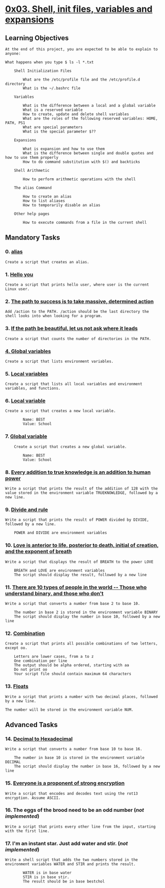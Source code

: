 # [0x03. Shell, init files, variables and expansions](https://github.com/chimex61/alx-system_engineering-devops/tree/main/0x03-shell_variables_expansions)

## Learning Objectives

    At the end of this project, you are expected to be able to explain to anyone:

    What happens when you type $ ls -l *.txt

        Shell Initialization Files

            What are the /etc/profile file and the /etc/profile.d directory
            What is the ~/.bashrc file

        Variables

            What is the difference between a local and a global variable
            What is a reserved variable
            How to create, update and delete shell variables
            What are the roles of the following reserved variables: HOME, PATH, PS1
            What are special parameters
            What is the special parameter $??

        Expansions

            What is expansion and how to use them
            What is the difference between single and double quotes and how to use them properly
            How to do command substitution with $() and backticks

        Shell Arithmetic

            How to perform arithmetic operations with the shell

        The alias Command

            How to create an alias
            How to list aliases
            How to temporarily disable an alias

        Other help pages

            How to execute commands from a file in the current shell

## Mandatory Tasks

### 0. [alias](https://github.com/chimex61/alx-system_engineering-devops/blob/main/0x03-shell_variables_expansions/0-alias)

    Create a script that creates an alias.

### 1. [Hello you](https://github.com/chimex61/alx-system_engineering-devops/blob/main/0x03-shell_variables_expansions/1-hello_you)

    Create a script that prints hello user, where user is the current Linux user.

### 2. [The path to success is to take massive, determined action](https://github.com/chimex61/alx-system_engineering-devops/blob/main/0x03-shell_variables_expansions/2-path)

    Add /action to the PATH. /action should be the last directory the shell looks into when looking for a program.

### 3. [If the path be beautiful, let us not ask where it leads](https://github.com/chimex61/alx-system_engineering-devops/blob/main/0x03-shell_variables_expansions/3-paths)

    Create a script that counts the number of directories in the PATH.

### [4. Global variables](https://github.com/chimex61/alx-system_engineering-devops/blob/main/0x03-shell_variables_expansions/4-global_variables)

    Create a script that lists environment variables.

### 5. [Local variables](https://github.com/chimex61/alx-system_engineering-devops/blob/main/0x03-shell_variables_expansions/5-local_variables)

    Create a script that lists all local variables and environment variables, and functions.

### 6. [Local variable](https://github.com/chimex61/alx-system_engineering-devops/blob/main/0x03-shell_variables_expansions/6-create_local_variable)

    Create a script that creates a new local variable.

            Name: BEST
            Value: School

### 7. [Global variable](https://github.com/chimex61/alx-system_engineering-devops/blob/main/0x03-shell_variables_expansions/7-create_global_variable)

        Create a script that creates a new global variable.

            Name: BEST
            Value: School

### 8. [Every addition to true knowledge is an addition to human power](https://github.com/chimex61/alx-system_engineering-devops/blob/main/0x03-shell_variables_expansions/8-true_knowledge)

    Write a script that prints the result of the addition of 128 with the value stored in the environment variable TRUEKNOWLEDGE, followed by a new line.

### 9. [Divide and rule](https://github.com/chimex61/alx-system_engineering-devops/blob/main/0x03-shell_variables_expansions/9-divide_and_rule)

    Write a script that prints the result of POWER divided by DIVIDE, followed by a new line.

        POWER and DIVIDE are environment variables

### 10. [Love is anterior to life, posterior to death, initial of creation, and the exponent of breath](https://github.com/chimex61/alx-system_engineering-devops/blob/main/0x03-shell_variables_expansions/10-love_exponent_breath)

    Write a script that displays the result of BREATH to the power LOVE

        BREATH and LOVE are environment variables
        The script should display the result, followed by a new line

### 11. [There are 10 types of people in the world -- Those who understand binary, and those who don't](https://github.com/chimex61/alx-system_engineering-devops/blob/main/0x03-shell_variables_expansions/11-binary_to_decimal)

    Write a script that converts a number from base 2 to base 10.

        The number in base 2 is stored in the environment variable BINARY
        The script should display the number in base 10, followed by a new line

### 12. [Combination](https://github.com/chimex61/alx-system_engineering-devops/blob/main/0x03-shell_variables_expansions/12-combinations)

    Create a script that prints all possible combinations of two letters, except oo.

        Letters are lower cases, from a to z
        One combination per line
        The output should be alpha ordered, starting with aa
        Do not print oo
        Your script file should contain maximum 64 characters

### 13. [Floats](https://github.com/chimex61/alx-system_engineering-devops/blob/main/0x03-shell_variables_expansions/13-print_float)

    Write a script that prints a number with two decimal places, followed by a new line.

    The number will be stored in the environment variable NUM.

## Advanced Tasks

### 14. [Decimal to Hexadecimal](https://github.com/chimex61/alx-system_engineering-devops/blob/main/0x03-shell_variables_expansions/100-decimal_to_hexadecimal)

    Write a script that converts a number from base 10 to base 16.

        The number in base 10 is stored in the environment variable DECIMAL
        The script should display the number in base 16, followed by a new line

### 15. [Everyone is a proponent of strong encryption](https://github.com/chimex61/alx-system_engineering-devops/blob/main/0x03-shell_variables_expansions/101-rot13)

    Write a script that encodes and decodes text using the rot13 encryption. Assume ASCII.

### 16. The eggs of the brood need to be an odd number (*not implemented*)

    Write a script that prints every other line from the input, starting with the first line.

### 17. I'm an instant star. Just add water and stir. (*not implemented*)

    Write a shell script that adds the two numbers stored in the environment variables WATER and STIR and prints the result.

            WATER is in base water
            STIR is in base stir.
            The result should be in base bestchol
